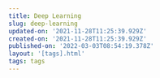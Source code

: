 ```yaml
---
title: Deep Learning
slug: deep-learning
updated-on: '2021-11-28T11:25:39.929Z'
created-on: '2021-11-28T11:25:39.929Z'
published-on: '2022-03-03T08:54:19.378Z'
layout: '[tags].html'
tags: tags
---
```



